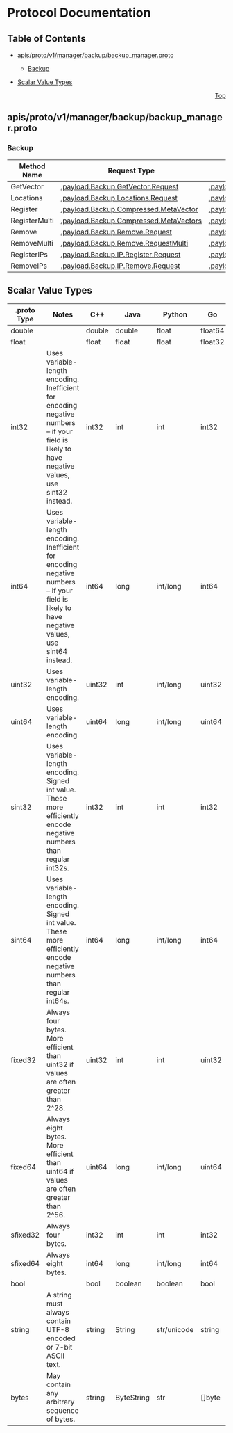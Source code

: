 # Protocol Documentation
<a name="top"></a>

## Table of Contents

- [apis/proto/v1/manager/backup/backup_manager.proto](#apis/proto/v1/manager/backup/backup_manager.proto)
    - [Backup](#backup_manager.Backup)
  
- [Scalar Value Types](#scalar-value-types)



<a name="apis/proto/v1/manager/backup/backup_manager.proto"></a>
<p align="right"><a href="#top">Top</a></p>

## apis/proto/v1/manager/backup/backup_manager.proto


 

 

 


<a name="backup_manager.Backup"></a>

### Backup


| Method Name | Request Type | Response Type | Description |
| ----------- | ------------ | ------------- | ------------|
| GetVector | [.payload.Backup.GetVector.Request](#payload.Backup.GetVector.Request) | [.payload.Backup.Compressed.MetaVector](#payload.Backup.Compressed.MetaVector) |  |
| Locations | [.payload.Backup.Locations.Request](#payload.Backup.Locations.Request) | [.payload.Info.IPs](#payload.Info.IPs) |  |
| Register | [.payload.Backup.Compressed.MetaVector](#payload.Backup.Compressed.MetaVector) | [.payload.Empty](#payload.Empty) |  |
| RegisterMulti | [.payload.Backup.Compressed.MetaVectors](#payload.Backup.Compressed.MetaVectors) | [.payload.Empty](#payload.Empty) |  |
| Remove | [.payload.Backup.Remove.Request](#payload.Backup.Remove.Request) | [.payload.Empty](#payload.Empty) |  |
| RemoveMulti | [.payload.Backup.Remove.RequestMulti](#payload.Backup.Remove.RequestMulti) | [.payload.Empty](#payload.Empty) |  |
| RegisterIPs | [.payload.Backup.IP.Register.Request](#payload.Backup.IP.Register.Request) | [.payload.Empty](#payload.Empty) |  |
| RemoveIPs | [.payload.Backup.IP.Remove.Request](#payload.Backup.IP.Remove.Request) | [.payload.Empty](#payload.Empty) |  |

 



## Scalar Value Types

| .proto Type | Notes | C++ | Java | Python | Go | C# | PHP | Ruby |
| ----------- | ----- | --- | ---- | ------ | -- | -- | --- | ---- |
| <a name="double" /> double |  | double | double | float | float64 | double | float | Float |
| <a name="float" /> float |  | float | float | float | float32 | float | float | Float |
| <a name="int32" /> int32 | Uses variable-length encoding. Inefficient for encoding negative numbers – if your field is likely to have negative values, use sint32 instead. | int32 | int | int | int32 | int | integer | Bignum or Fixnum (as required) |
| <a name="int64" /> int64 | Uses variable-length encoding. Inefficient for encoding negative numbers – if your field is likely to have negative values, use sint64 instead. | int64 | long | int/long | int64 | long | integer/string | Bignum |
| <a name="uint32" /> uint32 | Uses variable-length encoding. | uint32 | int | int/long | uint32 | uint | integer | Bignum or Fixnum (as required) |
| <a name="uint64" /> uint64 | Uses variable-length encoding. | uint64 | long | int/long | uint64 | ulong | integer/string | Bignum or Fixnum (as required) |
| <a name="sint32" /> sint32 | Uses variable-length encoding. Signed int value. These more efficiently encode negative numbers than regular int32s. | int32 | int | int | int32 | int | integer | Bignum or Fixnum (as required) |
| <a name="sint64" /> sint64 | Uses variable-length encoding. Signed int value. These more efficiently encode negative numbers than regular int64s. | int64 | long | int/long | int64 | long | integer/string | Bignum |
| <a name="fixed32" /> fixed32 | Always four bytes. More efficient than uint32 if values are often greater than 2^28. | uint32 | int | int | uint32 | uint | integer | Bignum or Fixnum (as required) |
| <a name="fixed64" /> fixed64 | Always eight bytes. More efficient than uint64 if values are often greater than 2^56. | uint64 | long | int/long | uint64 | ulong | integer/string | Bignum |
| <a name="sfixed32" /> sfixed32 | Always four bytes. | int32 | int | int | int32 | int | integer | Bignum or Fixnum (as required) |
| <a name="sfixed64" /> sfixed64 | Always eight bytes. | int64 | long | int/long | int64 | long | integer/string | Bignum |
| <a name="bool" /> bool |  | bool | boolean | boolean | bool | bool | boolean | TrueClass/FalseClass |
| <a name="string" /> string | A string must always contain UTF-8 encoded or 7-bit ASCII text. | string | String | str/unicode | string | string | string | String (UTF-8) |
| <a name="bytes" /> bytes | May contain any arbitrary sequence of bytes. | string | ByteString | str | []byte | ByteString | string | String (ASCII-8BIT) |

